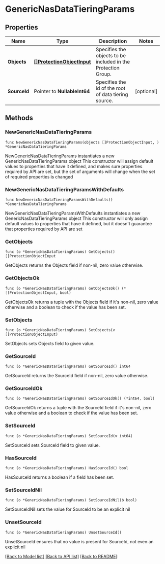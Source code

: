 # GenericNasDataTieringParams

## Properties

Name | Type | Description | Notes
------------ | ------------- | ------------- | -------------
**Objects** | [**[]ProtectionObjectInput**](ProtectionObjectInput.md) | Specifies the objects to be included in the Protection Group. | 
**SourceId** | Pointer to **NullableInt64** | Specifies the id of the root of data tiering source. | [optional] 

## Methods

### NewGenericNasDataTieringParams

`func NewGenericNasDataTieringParams(objects []ProtectionObjectInput, ) *GenericNasDataTieringParams`

NewGenericNasDataTieringParams instantiates a new GenericNasDataTieringParams object
This constructor will assign default values to properties that have it defined,
and makes sure properties required by API are set, but the set of arguments
will change when the set of required properties is changed

### NewGenericNasDataTieringParamsWithDefaults

`func NewGenericNasDataTieringParamsWithDefaults() *GenericNasDataTieringParams`

NewGenericNasDataTieringParamsWithDefaults instantiates a new GenericNasDataTieringParams object
This constructor will only assign default values to properties that have it defined,
but it doesn't guarantee that properties required by API are set

### GetObjects

`func (o *GenericNasDataTieringParams) GetObjects() []ProtectionObjectInput`

GetObjects returns the Objects field if non-nil, zero value otherwise.

### GetObjectsOk

`func (o *GenericNasDataTieringParams) GetObjectsOk() (*[]ProtectionObjectInput, bool)`

GetObjectsOk returns a tuple with the Objects field if it's non-nil, zero value otherwise
and a boolean to check if the value has been set.

### SetObjects

`func (o *GenericNasDataTieringParams) SetObjects(v []ProtectionObjectInput)`

SetObjects sets Objects field to given value.


### GetSourceId

`func (o *GenericNasDataTieringParams) GetSourceId() int64`

GetSourceId returns the SourceId field if non-nil, zero value otherwise.

### GetSourceIdOk

`func (o *GenericNasDataTieringParams) GetSourceIdOk() (*int64, bool)`

GetSourceIdOk returns a tuple with the SourceId field if it's non-nil, zero value otherwise
and a boolean to check if the value has been set.

### SetSourceId

`func (o *GenericNasDataTieringParams) SetSourceId(v int64)`

SetSourceId sets SourceId field to given value.

### HasSourceId

`func (o *GenericNasDataTieringParams) HasSourceId() bool`

HasSourceId returns a boolean if a field has been set.

### SetSourceIdNil

`func (o *GenericNasDataTieringParams) SetSourceIdNil(b bool)`

 SetSourceIdNil sets the value for SourceId to be an explicit nil

### UnsetSourceId
`func (o *GenericNasDataTieringParams) UnsetSourceId()`

UnsetSourceId ensures that no value is present for SourceId, not even an explicit nil

[[Back to Model list]](../README.md#documentation-for-models) [[Back to API list]](../README.md#documentation-for-api-endpoints) [[Back to README]](../README.md)



